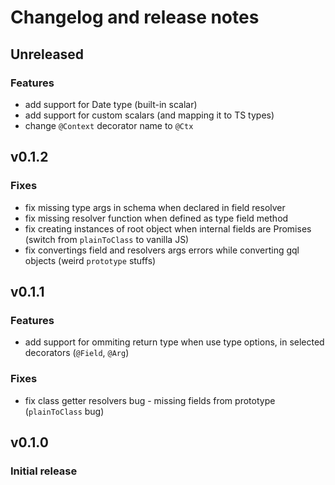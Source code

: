 # Changelog and release notes

## Unreleased
### Features
- add support for Date type (built-in scalar)
- add support for custom scalars (and mapping it to TS types)
- change `@Context` decorator name to `@Ctx`

## v0.1.2
### Fixes
- fix missing type args in schema when declared in field resolver
- fix missing resolver function when defined as type field method
- fix creating instances of root object when internal fields are Promises (switch from `plainToClass` to vanilla JS)
- fix convertings field and resolvers args errors while converting gql objects (weird `prototype` stuffs)

## v0.1.1
### Features
- add support for ommiting return type when use type options, in selected decorators (`@Field`, `@Arg`)

### Fixes
- fix class getter resolvers bug - missing fields from prototype (`plainToClass` bug)

## v0.1.0
### Initial release